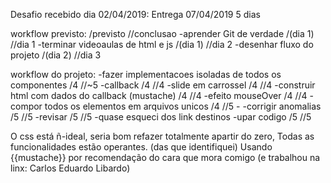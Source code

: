 Desafio recebido dia 02/04/2019:
Entrega              07/04/2019
5 dias

workflow previsto:                                          /previsto //conclusao
    -aprender Git de verdade                                /(dia 1)    //dia 1
    -terminar videoaulas de html e js                       /(dia 1)    //dia 2
    -desenhar fluxo do projeto                              /(dia 2)    //dia 3

workflow do projeto:
    -fazer implementacoes isoladas de todos os componentes  /4  //~5
        -callback                                           /4  //4
        -slide em carrossel                                 /4  //4
        -construir html com dados do callback (mustache)    /4  //4
        -efeito mouseOver                                   /4  //4
    -compor todos os elementos em arquivos unicos           /4  //5
    -
    -corrigir anomalias                                     /5  //5
    -revisar                                                /5  //5
        -quase esqueci dos link destinos
    -upar codigo                                            /5  //5

O css está ñ-ideal, seria bom refazer totalmente apartir do zero,
Todas as funcionalidades estão operantes. (das que identifiquei)
Usando {{mustache}} por recomendação do cara que mora comigo 
(e trabalhou na linx: Carlos Eduardo Libardo)


